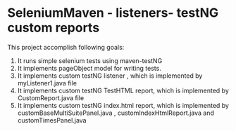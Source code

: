 # SeleniumMaven - listeners- testNG custom reports

This  project accomplish  following goals:

1. It runs simple selenium tests using maven-testNG 
2. It implements pageObject model for writing tests.
3. It implements custom testNG listener , which is implemented by myListener1.java file
4. It implements custom testNG TestHTML report, which is implemented by CustomReport.java file 
5. It implements custom testNG index.html report, which is implemented by customBaseMultiSuitePanel.java ,
   customIndexHtmlReport.java and customTimesPanel.java 
